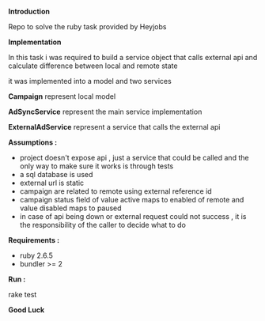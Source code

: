 **Introduction**

Repo to solve the ruby task provided by Heyjobs

**Implementation**

In this task i was required to build a service object that calls external api
and calculate difference between local and remote state

it was implemented into a model and two services

**Campaign** represent local model

**AdSyncService** represent the main service implementation

**ExternalAdService** represent a service that calls the external api

**Assumptions :**

* project doesn't expose api , just a service that could be called and the only way to make sure it works
is through tests
* a sql database is used
* external url is static
* campaign are related to remote using external reference id
* campaign status field of value active maps to enabled of remote and value disabled maps to paused
* in case of api being down or external request could not success , it is the responsibility of the caller to decide what to do

**Requirements :**

* ruby 2.6.5
* bundler >= 2

**Run :**

rake test



**Good Luck**
